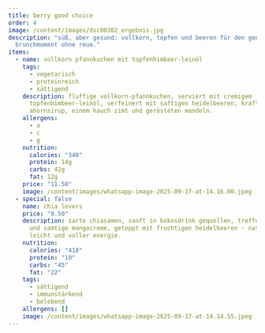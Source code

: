```yaml
---
title: berry good choice
order: 4
image: /content/images/dsc00302_ergebnis.jpg
description: "süß, aber gesund: vollkorn, topfen und beeren für den genussvollen
  brunchmoment ohne reue."
items:
  - name: vollkorn pfannkuchen mit topfenhimbeer-leinöl
    tags:
      - vegetarisch
      - proteinreich
      - sättigend
    description: fluffige vollkorn-pfannkuchen, serviert mit cremigem
      topfenhimbeer-leinöl, verfeinert mit saftigen heidelbeeren, kräftigem
      ahornsirup, einem hauch zimt und gerösteten mandeln.
    allergens:
      - a
      - c
      - g
    nutrition:
      calories: "340"
      protein: 14g
      carbs: 42g
      fat: 12g
    price: "11.50"
    image: /content/images/whatsapp-image-2025-09-17-at-14.16.00.jpeg
  - special: false
    name: chia lovers
    price: "9.50"
    description: zarte chiasamen, sanft in kokosdrink gequollen, treffen auf frische
      und samtige mangocreme, getoppt mit fruchtigen heidelbeeren - natürlich,
      leicht und voller energie.
    nutrition:
      calories: "418"
      protein: "10"
      carbs: "45"
      fat: "22"
    tags:
      - sättigend
      - immunstärkend
      - belebend
    allergens: []
    image: /content/images/whatsapp-image-2025-09-17-at-14.14.55.jpeg
---
```

